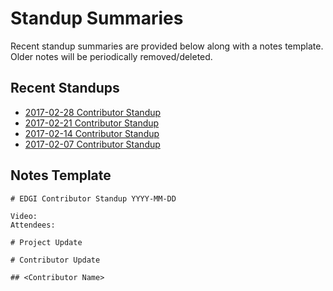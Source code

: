 # Standup Summaries

Recent standup summaries are provided below along with a notes template. Older notes will be periodically removed/deleted.

## Recent Standups

- [2017-02-28 Contributor Standup](https://hackmd.io/MwNgDArAjAJhBGBaSMBMiAsGbEQTgDMI9ECCBjGSMKADngLyA===?view)
- [2017-02-21 Contributor Standup](https://hackmd.io/GwUwHCBmBGCssFpYBYCGkHNgBgOwNXjE1VABNhkBmKtARiA=#)
- [2017-02-14 Contributor Standup](https://hackmd.io/EYDgpg7ArAnDIFoAMUDGBmBAWd7gIEMCBGAEwVJHVQCYIQAzSiMIA===#)
- [2017-02-07 Contributor Standup](https://hackmd.io/GYFgrAxghmAcsFoCmIDsEEgGzCg2AnKgIwIBGqSUSqUATKqmAUA=#)

## Notes Template

```
# EDGI Contributor Standup YYYY-MM-DD

Video:
Attendees:

# Project Update

# Contributor Update

## <Contributor Name>

```
